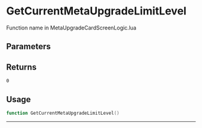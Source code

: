 # GetCurrentMetaUpgradeLimitLevel
Function name in MetaUpgradeCardScreenLogic.lua
## Parameters

## Returns
`0`
## Usage
```lua
function GetCurrentMetaUpgradeLimitLevel()
```
---
